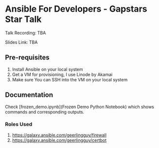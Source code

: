 # Ansible For Developers - Gapstars Star Talk

Talk Recording: TBA

Slides Link: TBA

## Pre-requisites

1. Install Ansible on your local system
2. Get a VM for provisioning, I use Linode by Akamai
3. Make sure You can SSH into the VM on your local system

## Documentation

Check [frozen_demo.ipynb](Frozen Demo Python Notebook) which shows commands and corresponding outputs.

### Roles Used

1. https://galaxy.ansible.com/geerlingguy/firewall
2. https://galaxy.ansible.com/geerlingguy/certbot